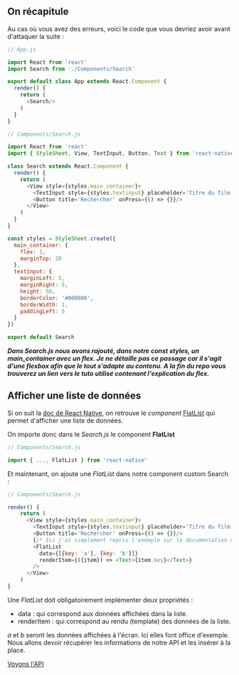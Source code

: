 ## On récapitule
Au cas où vous avez des erreurs, voici le code que vous devriez avoir avant d'attaquer la suite :  
```javascript
// App.js

import React from 'react'
import Search from './Components/Search'

export default class App extends React.Component {
  render() {
    return (
      <Search/>
    )
  }
}
```  

```javascript
// Components/Search.js

import React from 'react'
import { StyleSheet, View, TextInput, Button, Text } from 'react-native'

class Search extends React.Component {
  render() {
    return (
      <View style={styles.main_container}>
        <TextInput style={styles.textinput} placeholder='Titre du film'/>
        <Button title='Rechercher' onPress={() => {}}/>
      </View>
    )
  }
}

const styles = StyleSheet.create({
  main_container: {
    flex: 1,
    marginTop: 20
  },
  textinput: {
    marginLeft: 5,
    marginRight: 5,
    height: 50,
    borderColor: '#000000',
    borderWidth: 1,
    paddingLeft: 5
  }
})

export default Search
```  

***Dans Search.js nous avons rajouté, dans notre const styles, un main_container avec un flex. Je ne détaille pas ce passage car il s'agit d'une flexbox afin que le tout s'adapte au contenu. A la fin du repo vous trouverez un lien vers le tuto utilisé contenant l'explication du flex.***  

## Afficher une liste de données
Si on suit la <a href="https://facebook.github.io/react-native/docs/components-and-apis.html#basic-components">doc de React Native</a>, on retrouve le *component* <a href="https://facebook.github.io/react-native/docs/flatlist.html">FlatList</a> qui permet d'afficher une liste de données.  

On importe donc dans le *Search.js* le component **FlatList**  
```javascript
// Components/Search.js

import { ..., FlatList } from 'react-native'
```  
Et maintenant, on ajoute une *FlatList* dans notre component custom Search :  
```javascript
// Components/Search.js

render() {
    return (
      <View style={styles.main_container}>
        <TextInput style={styles.textinput} placeholder='Titre du film'/>
        <Button title='Rechercher' onPress={() => {}}/>
        {/* Ici j'ai simplement repris l'exemple sur la documentation de la FlatList */}
        <FlatList
          data={[{key: 'a'}, {key: 'b'}]}
          renderItem={({item}) => <Text>{item.key}</Text>}
        />
      </View>
    )
}
```  

Une *FlatList* doit obligatoirement implémenter deux propriétés :

- data : qui correspond aux données affichées dans la liste.  
- renderItem : qui correspond au rendu (template) des données de la liste.  

*a* et *b* seront les données affichées à l'écran. Ici elles font office d'exemple. Nous allons devoir récupérer les informations de notre API et les insérer à la place.  

<a href="./react-native-5.md">Voyons l'API</a>